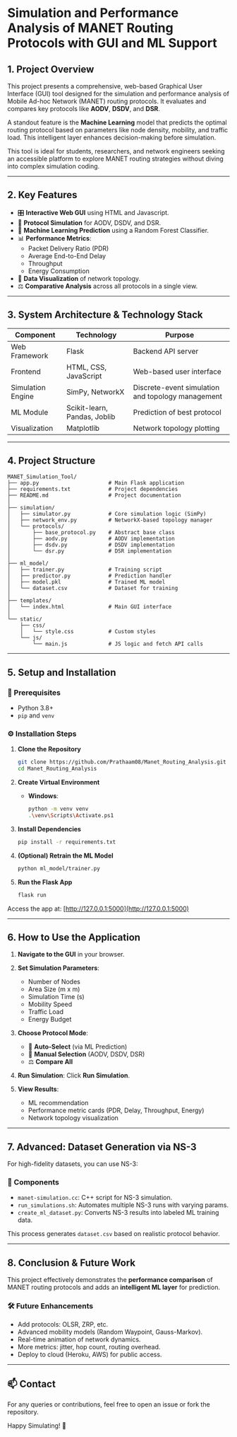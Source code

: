 # Simulation and Performance Analysis of MANET Routing Protocols with GUI and ML Support

## 1. Project Overview
This project presents a comprehensive, web-based Graphical User Interface (GUI) tool designed for the simulation and performance analysis of Mobile Ad-hoc Network (MANET) routing protocols. It evaluates and compares key protocols like **AODV**, **DSDV**, and **DSR**.

A standout feature is the **Machine Learning** model that predicts the optimal routing protocol based on parameters like node density, mobility, and traffic load. This intelligent layer enhances decision-making before simulation.

This tool is ideal for students, researchers, and network engineers seeking an accessible platform to explore MANET routing strategies without diving into complex simulation coding.

---

## 2. Key Features
- 🎛️ **Interactive Web GUI** using HTML and Javascript.
- 📡 **Protocol Simulation** for AODV, DSDV, and DSR.
- 🤖 **Machine Learning Prediction** using a Random Forest Classifier.
- 📊 **Performance Metrics**:
  - Packet Delivery Ratio (PDR)
  - Average End-to-End Delay
  - Throughput
  - Energy Consumption
- 🧭 **Data Visualization** of network topology.
- ⚖️ **Comparative Analysis** across all protocols in a single view.

---

## 3. System Architecture & Technology Stack

| Component         | Technology                      | Purpose                                           |
|------------------|----------------------------------|---------------------------------------------------|
| Web Framework     | Flask                            | Backend API server                                |
| Frontend          | HTML, CSS, JavaScript | Web-based user interface                          |
| Simulation Engine | SimPy, NetworkX                  | Discrete-event simulation and topology management |
| ML Module         | Scikit-learn, Pandas, Joblib     | Prediction of best protocol                       |
| Visualization     | Matplotlib                       | Network topology plotting                         |

---

## 4. Project Structure

```
MANET_Simulation_Tool/
├── app.py                      # Main Flask application
├── requirements.txt            # Project dependencies
├── README.md                   # Project documentation
│
├── simulation/
│   ├── simulator.py            # Core simulation logic (SimPy)
│   ├── network_env.py          # NetworkX-based topology manager
│   └── protocols/
│       ├── base_protocol.py    # Abstract base class
│       ├── aodv.py             # AODV implementation
│       ├── dsdv.py             # DSDV implementation
│       └── dsr.py              # DSR implementation
│
├── ml_model/
│   ├── trainer.py              # Training script
│   ├── predictor.py            # Prediction handler
│   ├── model.pkl               # Trained ML model
│   └── dataset.csv             # Dataset for training
│
├── templates/
│   └── index.html              # Main GUI interface
│
└── static/
    ├── css/
    │   └── style.css           # Custom styles
    └── js/
        └── main.js             # JS logic and fetch API calls
```

---

## 5. Setup and Installation

### 🔧 Prerequisites
- Python 3.8+
- `pip` and `venv`

### ⚙️ Installation Steps

1. **Clone the Repository**
   ```bash
   git clone https://github.com/Prathaam08/Manet_Routing_Analysis.git
   cd Manet_Routing_Analysis
   ```

2. **Create Virtual Environment**
   - **Windows**:
     ```bash
     python -m venv venv
     .\venv\Scripts\Activate.ps1
     ```

3. **Install Dependencies**
   ```bash
   pip install -r requirements.txt
   ```

4. **(Optional) Retrain the ML Model**
   ```bash
   python ml_model/trainer.py
   ```

5. **Run the Flask App**
   ```bash
   flask run
   ```

Access the app at: [http://127.0.0.1:5000](http://127.0.0.1:5000)

---

## 6. How to Use the Application

1. **Navigate to the GUI** in your browser.

2. **Set Simulation Parameters**:
   - Number of Nodes
   - Area Size (m x m)
   - Simulation Time (s)
   - Mobility Speed
   - Traffic Load
   - Energy Budget

3. **Choose Protocol Mode**:
   - 🤖 **Auto-Select** (via ML Prediction)
   - 🚀 **Manual Selection** (AODV, DSDV, DSR)
   - ⚖️ **Compare All**

4. **Run Simulation**: Click **Run Simulation**.

5. **View Results**:
   - ML recommendation
   - Performance metric cards (PDR, Delay, Throughput, Energy)
   - Network topology visualization

---

## 7. Advanced: Dataset Generation via NS-3

For high-fidelity datasets, you can use NS-3:

### 📄 Components
- `manet-simulation.cc`: C++ script for NS-3 simulation.
- `run_simulations.sh`: Automates multiple NS-3 runs with varying params.
- `create_ml_dataset.py`: Converts NS-3 results into labeled ML training data.

This process generates `dataset.csv` based on realistic protocol behavior.

---

## 8. Conclusion & Future Work

This project effectively demonstrates the **performance comparison** of MANET routing protocols and adds an **intelligent ML layer** for prediction.

### 🛠️ Future Enhancements
- Add protocols: OLSR, ZRP, etc.
- Advanced mobility models (Random Waypoint, Gauss-Markov).
- Real-time animation of network dynamics.
- More metrics: jitter, hop count, routing overhead.
- Deploy to cloud (Heroku, AWS) for public access.

---

## 📫 Contact

For any queries or contributions, feel free to open an issue or fork the repository.

Happy Simulating! 🚀
